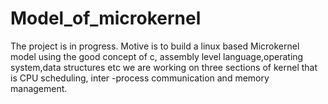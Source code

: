 # Model_of_microkernel
The project is in progress. Motive is to build a linux based Microkernel model using the good concept of c, assembly level language,operating system,data structures etc we are working on three sections of kernel that is CPU scheduling, inter -process communication and memory management.
